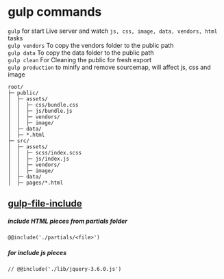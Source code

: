 # gulp commands
`gulp` for start Live server and watch `js, css, image, data, vendors, html` tasks  
`gulp vendors` To copy the vendors folder to the public path  
`gulp data` To copy the data folder to the public path  
`gulp clean` For Cleaning the public for fresh export  
`gulp production` to minify and remove sourcemap, will affect js, css and image  

```
root/
├─ public/
│  ├─ assets/
│  │  ├─ css/bundle.css
│  │  ├─ js/bundle.js
│  │  ├─ vendors/
│  │  ├─ image/
│  ├─ data/
│  ├─ *.html
├─ src/
│  ├─ assets/
│  │  ├─ scss/index.scss
│  │  ├─ js/index.js
│  │  ├─ vendors/
│  │  ├─ image/
│  ├─ data/
│  ├─ pages/*.html
```

## [gulp-file-include](https://github.com/haoxins/gulp-file-include)
##### include HTML pieces from partials folder
```
@@include('./partials/<file>')
```

##### for include js pieces
```
// @@include('./lib/jquery-3.6.0.js')
``` 
